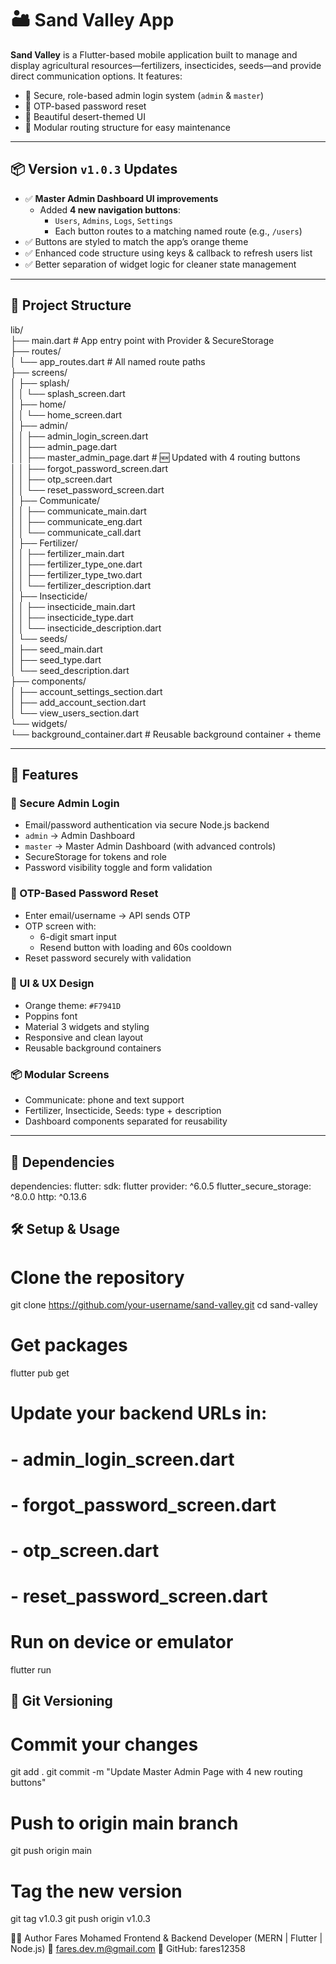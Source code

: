 # 🏜️ Sand Valley App

**Sand Valley** is a Flutter-based mobile application built to manage and display agricultural resources—fertilizers, insecticides, seeds—and provide direct communication options. It features:

- 🔐 Secure, role-based admin login system (`admin` & `master`)
- 🔄 OTP-based password reset
- 🌵 Beautiful desert-themed UI
- 🧩 Modular routing structure for easy maintenance

---

## 📦 Version `v1.0.3` Updates

- ✅ **Master Admin Dashboard UI improvements**
  - Added **4 new navigation buttons**:
    - `Users`, `Admins`, `Logs`, `Settings`
    - Each button routes to a matching named route (e.g., `/users`)
- ✅ Buttons are styled to match the app’s orange theme
- ✅ Enhanced code structure using keys & callback to refresh users list
- ✅ Better separation of widget logic for cleaner state management

---

## 📂 Project Structure

lib/<br>
├── main.dart # App entry point with Provider & SecureStorage<br>
├── routes/<br>
│ └── app_routes.dart # All named route paths<br>
├── screens/<br>
│ ├── splash/<br>
│ │ └── splash_screen.dart<br>
│ ├── home/<br>
│ │ └── home_screen.dart<br>
│ ├── admin/<br>
│ │ ├── admin_login_screen.dart<br>
│ │ ├── admin_page.dart<br>
│ │ ├── master_admin_page.dart # 🆕 Updated with 4 routing buttons<br>
│ │ ├── forgot_password_screen.dart<br>
│ │ ├── otp_screen.dart<br>
│ │ └── reset_password_screen.dart<br>
│ ├── Communicate/<br>
│ │ ├── communicate_main.dart<br>
│ │ ├── communicate_eng.dart<br>
│ │ └── communicate_call.dart<br>
│ ├── Fertilizer/<br>
│ │ ├── fertilizer_main.dart<br>
│ │ ├── fertilizer_type_one.dart<br>
│ │ ├── fertilizer_type_two.dart<br>
│ │ └── fertilizer_description.dart<br>
│ ├── Insecticide/<br>
│ │ ├── insecticide_main.dart<br>
│ │ ├── insecticide_type.dart<br>
│ │ └── insecticide_description.dart<br>
│ └── seeds/<br>
│ ├── seed_main.dart<br>
│ ├── seed_type.dart<br>
│ └── seed_description.dart<br>
├── components/<br>
│ ├── account_settings_section.dart<br>
│ ├── add_account_section.dart<br>
│ └── view_users_section.dart<br>
└── widgets/<br>
└── background_container.dart # Reusable background container + theme<br>


---

## 🚀 Features

### 🔐 Secure Admin Login

- Email/password authentication via secure Node.js backend
- `admin` → Admin Dashboard
- `master` → Master Admin Dashboard (with advanced controls)
- SecureStorage for tokens and role
- Password visibility toggle and form validation

### 🔁 OTP-Based Password Reset

- Enter email/username → API sends OTP
- OTP screen with:
  - 6-digit smart input
  - Resend button with loading and 60s cooldown
- Reset password securely with validation

### 📱 UI & UX Design

- Orange theme: `#F7941D`
- Poppins font
- Material 3 widgets and styling
- Responsive and clean layout
- Reusable background containers

### 📦 Modular Screens

- Communicate: phone and text support
- Fertilizer, Insecticide, Seeds: type + description
- Dashboard components separated for reusability

---

## 🔧 Dependencies

dependencies:
  flutter:
    sdk: flutter
  provider: ^6.0.5
  flutter_secure_storage: ^8.0.0
  http: ^0.13.6


## 🛠️ Setup & Usage

# Clone the repository
git clone https://github.com/your-username/sand-valley.git
cd sand-valley

# Get packages
flutter pub get

# Update your backend URLs in:
# - admin_login_screen.dart
# - forgot_password_screen.dart
# - otp_screen.dart
# - reset_password_screen.dart

# Run on device or emulator
flutter run

## 🚀 Git Versioning

# Commit your changes
git add .
git commit -m "Update Master Admin Page with 4 new routing buttons"

# Push to origin main branch
git push origin main

# Tag the new version
git tag v1.0.3
git push origin v1.0.3

👨‍💻 Author
Fares Mohamed
Frontend & Backend Developer (MERN | Flutter | Node.js)
📧 fares.dev.m@gmail.com
🔗 GitHub: fares12358